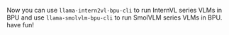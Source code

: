 Now you can use `llama-intern2vl-bpu-cli` to run InternVL series VLMs in BPU
and use `llama-smolvlm-bpu-cli` to run SmolVLM series VLMs in BPU. have fun!
